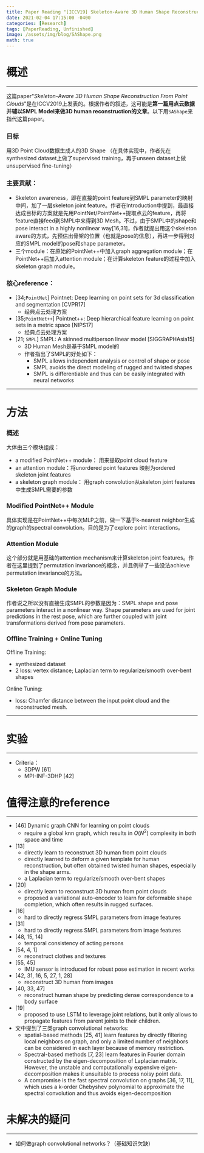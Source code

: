 ```yaml
---
title: Paper Reading "[ICCV19] Skeleton-Aware 3D Human Shape Reconstruction From Point Clouds"
date: 2021-02-04 17:15:00 -0400
categories: [Research]
tags: [PaperReading, Unfinished]
image: /assets/img/blog/SAShape.png
math: true
---
```


# 概述
---

这篇paper"_Skeleton-Aware 3D Human Shape Reconstruction From Point Clouds_"是在ICCV2019上发表的。根据作者的叙述，这可能是**第一篇用点云数据并辅以SMPL Model来做3D human reconstruction的文章**。以下用`SAShape`来指代这篇paper。

### 目标
用3D Point Cloud数据生成人的3D Shape （在具体实现中，作者先在synthesized dataset上做了supervised training，再于unseen dataset上做unsupervised fine-tuning）

### 主要贡献：
- Skeleton awareness，即在直接的point feature到SMPL parameter的映射中间，加了一层skeleton joint feature。作者在Introduction中提到，最直接达成目标的方案就是先用PointNet/PointNet++提取点云的feature，再将feature直接feed到SMPL中来得到3D Mesh。不过，由于SMPL中的shape和pose interact in a highly nonlinear way[16,31]，作者就提出用这个skeleton aware的方式，先预估出骨架的位置（也就是pose的信息），再进一步得到对应的SMPL model的pose和shape parameter。
- 三个module：在原始的PointNet++中加入graph aggregation module；在PointNet++后加入attention module；在计算skeleton feature的过程中加入skeleton graph module。

### 核心reference：
- [34;`PointNet`] Pointnet: Deep learning on point sets for 3d classiﬁcation and segmentation [CVPR17]
  - 经典点云处理方案
- [35;`PointNet++`] Pointnet++: Deep hierarchical feature learning on point sets in a metric space [NIPS17]
  - 经典点云处理方案
- [21; `SMPL`] SMPL: A skinned multiperson linear model [SIGGRAPHAsia15]
  - 3D Human Mesh是基于SMPL model的
  - 作者指出了SMPL的好处如下：
    - SMPL allows independent analysis or control of shape or pose
    - SMPL avoids the direct modeling of rugged and twisted shapes
    - SMPL is differentiable and thus can be easily integrated with neural networks

---

# 方法
### 概述

大体由三个模块组成：

- a modified PointNet++ module： 用来提取point cloud feature
- an attention module：将unordered point features 映射为ordered skeleton joint features
- a skeleton graph module： 用graph convolution从skeleton joint features中生成SMPL需要的参数

### Modified PointNet++ Module

具体实现是在PointNet++中每次MLP之前，做一下基于k-nearest neighbor生成的graph的spectral convolution。目的是为了explore point interactions。

### Attention Module

这个部分就是用基础的attention mechanism来计算skeleton joint features。作者在这里提到了permutation invariance的概念，并且例举了一些没法achieve permutation invariance的方法。

### Skeleton Graph Module

作者说之所以没有直接生成SMPL的参数是因为：SMPL shape and pose parameters interact in a nonlinear way. Shape parameters are used for joint predictions in the rest pose, which are further coupled with joint transformations derived from pose parameters.

### Offline Training + Online Tuning

Offline Training: 

- synthesized dataset
- 2 loss: vertex distance; Laplacian term to regularize/smooth over-bent shapes

Online Tuning:

- loss: Chamfer distance between the input point cloud and the reconstructed mesh.

---

# 实验
---

- Criteria：
  - 3DPW [61]
  - MPI-INF-3DHP [42]

# 值得注意的reference
---

- [46] Dynamic graph CNN for learning on point clouds
  - require a global knn graph, which results in $O(N^2)$ complexity in both space and time
- [13]
  - directly learn to reconstruct 3D human from point clouds
  - directly learned to deform a given template for human reconstruction, but often obtained twisted human shapes, especially in the shape arms.
  - a Laplacian term to regularize/smooth over-bent shapes
- [20]
  - directly learn to reconstruct 3D human from point clouds
  - proposed a variational auto-encoder to learn for deformable shape completion, which often results in rugged surfaces.
- [16]
  - hard to directly regress SMPL parameters from image features
- [31]
  - hard to directly regress SMPL parameters from image features
- [48, 15, 14]
  - temporal consistency of acting persons
- [54, 4, 1]
  - reconstruct clothes and textures
- [55, 45]
  - IMU sensor is introduced for robust pose estimation in recent works
- [42, 31, 16, 5, 27, 1, 28]
  - reconstruct 3D human from images
- [40, 33, 47]
  - reconstruct human shape by predicting dense correspondence to a body surface
- [19]
  - proposed to use LSTM to leverage joint relations, but it only allows to propagate features from parent joints to their children.
- 文中提到了三类graph convolutional networks:
  - spatial-based methods [25, 41] learn features by directly filtering local neighbors on graph, and only a limited number of neighbors can be considered in each layer because of memory restriction.
  - Spectral-based methods [7, 23] learn features in Fourier domain constructed by the eigen-decomposition of Laplacian matrix. However, the unstable and computationally expensive eigen-decomposition makes it unsuitable to process noisy point data.
  - A compromise is the fast spectral convolution on graphs [36, 17, 11], which uses a k-order Chebyshev polynomial to approximate the spectral convolution and thus avoids eigen-decomposition



# 未解决的疑问
---
- 如何做graph convolutional networks？（基础知识欠缺）




